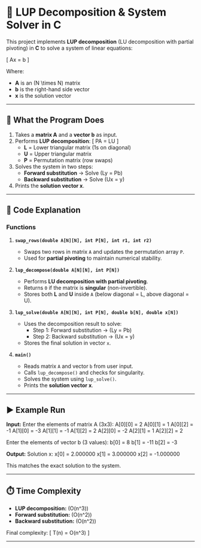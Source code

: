 # 🔢 LUP Decomposition & System Solver in C

This project implements **LUP decomposition** (LU decomposition with partial pivoting) in **C** to solve a system of linear equations:

\[
Ax = b
\]

Where:
- **A** is an \(N \times N\) matrix  
- **b** is the right-hand side vector  
- **x** is the solution vector  

---

## 📌 What the Program Does

1. Takes a **matrix A** and a **vector b** as input.  
2. Performs **LUP decomposition**:
   \[
   PA = LU
   \]
   - **L** = Lower triangular matrix (1s on diagonal)  
   - **U** = Upper triangular matrix  
   - **P** = Permutation matrix (row swaps)  
3. Solves the system in two steps:
   - **Forward substitution** → Solve \(Ly = Pb\)  
   - **Backward substitution** → Solve \(Ux = y\)  
4. Prints the **solution vector x**.

---

## 🧩 Code Explanation

### Functions

1. **`swap_rows(double A[N][N], int P[N], int r1, int r2)`**  
   - Swaps two rows in matrix `A` and updates the permutation array `P`.  
   - Used for **partial pivoting** to maintain numerical stability.

2. **`lup_decompose(double A[N][N], int P[N])`**  
   - Performs **LU decomposition with partial pivoting**.  
   - Returns `0` if the matrix is **singular** (non-invertible).  
   - Stores both **L** and **U** inside `A` (below diagonal = L, above diagonal = U).  

3. **`lup_solve(double A[N][N], int P[N], double b[N], double x[N])`**  
   - Uses the decomposition result to solve:  
     - Step 1: Forward substitution → \(Ly = Pb\)  
     - Step 2: Backward substitution → \(Ux = y\)  
   - Stores the final solution in vector `x`.

4. **`main()`**  
   - Reads matrix `A` and vector `b` from user input.  
   - Calls `lup_decompose()` and checks for singularity.  
   - Solves the system using `lup_solve()`.  
   - Prints the **solution vector x**.

---

## ▶️ Example Run

**Input:**
Enter the elements of matrix A (3x3):
A[0][0] = 2
A[0][1] = 1
A[0][2] = -1
A[1][0] = -3
A[1][1] = -1
A[1][2] = 2
A[2][0] = -2
A[2][1] = 1
A[2][2] = 2

Enter the elements of vector b (3 values):
b[0] = 8
b[1] = -11
b[2] = -3


**Output:**
Solution x:
x[0] = 2.000000
x[1] = 3.000000
x[2] = -1.000000

This matches the exact solution to the system.

---

## ⏱️ Time Complexity

- **LUP decomposition:** \(O(n^3)\)  
- **Forward substitution:** \(O(n^2)\)  
- **Backward substitution:** \(O(n^2)\)  

Final complexity:
\[
T(n) = O(n^3)
\]

---
